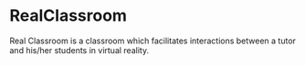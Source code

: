 # RealClassroom
Real Classroom is a classroom which facilitates interactions between a tutor and his/her students in virtual reality.
